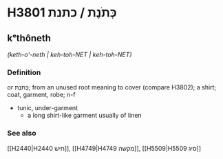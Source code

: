 # H3801 כְּתֹנֶת / כתנת

## kᵉthôneth

_(keth-o'-neth | keh-toh-NET | keh-toh-NET)_

### Definition

or כֻּתֹּנֶת; from an unused root meaning to cover (compare H3802); a shirt; coat, garment, robe; n-f

- tunic, under-garment
  - a long shirt-like garment usually of linen

### See also

[[H2440|H2440 חיש]], [[H4749|H4749 מקשה]], [[H5509|H5509 סיג]]
